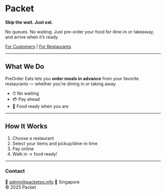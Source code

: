 # Packet

**Skip the wait. Just eat.**

No queues. No waiting. Just pre-order your food for dine-in or takeaway, and arrive when it’s ready.

[For Customers](/customers.md) | [For Restaurants](/restaurants.md)

---

## What We Do

PreOrder Eats lets you **order meals in advance** from your favorite restaurants — whether you're dining in or taking away.

- ⏰ No waiting  
- 💳 Pay ahead  
- 🍱 Food ready when you are  

---

## How It Works

1. Choose a restaurant  
2. Select your items and pickup/dine-in time  
3. Pay online  
4. Walk in → food ready!

---

### Contact

📧 admin@packetsg.info
📍 Singapore  
© 2025 Packet

